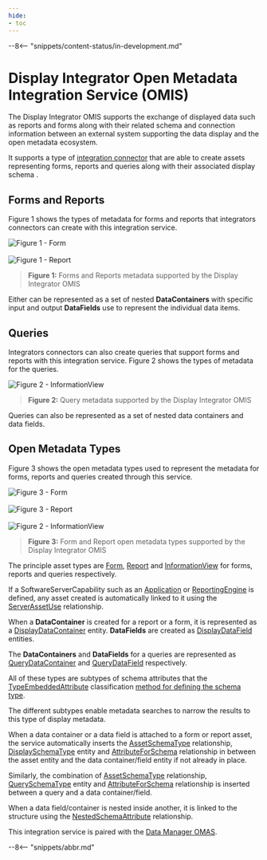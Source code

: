 ```yaml
---
hide:
- toc
---
```


<!-- SPDX-License-Identifier: CC-BY-4.0 -->
<!-- Copyright Contributors to the Egeria project. -->

--8<-- "snippets/content-status/in-development.md"

# Display Integrator Open Metadata Integration Service (OMIS)

The Display Integrator OMIS supports the exchange of displayed data such as reports and forms along with their related
schema and
connection information between an external system supporting the data display
and the open metadata ecosystem.

It supports a type of [integration connector](/egeria-docs/concepts/integration-connector)
that are able to create assets representing forms, reports and queries
along with their associated display schema .

## Forms and Reports

Figure 1 shows the types of metadata for forms and reports that integrators connectors can create with this integration service.


![Figure 1 - Form](/egeria-docs/services/omas/data-manager/form-model.svg)
<br><br>
![Figure 1 - Report](/egeria-docs/services/omas/data-manager/report-model.svg)
> **Figure 1:** Forms and Reports metadata supported by the Display Integrator OMIS 

Either can be represented as a set of nested **DataContainers** with specific input and output
**DataFields** use to represent the individual data items. 


## Queries

Integrators connectors can also create queries that support forms and reports with this integration service.
Figure 2 shows the types of metadata for the queries.

![Figure 2 - InformationView](/egeria-docs/services/omas/data-manager/information-view-model.svg)
> **Figure 2:** Query metadata supported by the Display Integrator OMIS 

Queries can also be represented as a set of nested data containers and data fields.

## Open Metadata Types

Figure 3 shows the open metadata types used to represent the metadata for forms, reports and queries
created through this service.

![Figure 3 - Form](/egeria-docs/services/omas/data-manager/form-open-metadata-types.svg)
<br><br>
![Figure 3 - Report](/egeria-docs/services/omas/data-manager/report-open-metadata-types.svg)
<br><br>
![Figure 2 - InformationView](/egeria-docs/services/omas/data-manager/information-view-open-metadata-types.svg)
> **Figure 3:** Form and Report open metadata types supported by the Display Integrator OMIS 

The principle asset types are
[Form](/egeria-docs/types/2/0239-Reports),
[Report](/egeria-docs/types/2/0239-Reports) and
[InformationView](/egeria-docs/types/2/0235-Information-View)
for forms, reports and queries respectively.

If a SoftwareServerCapability such as an
[Application](/egeria-docs/types/0/0050-Applications-and-Processes) or 
[ReportingEngine](/egeria-docs/types/0/0055-Data-Processing-Engines) is defined,
any asset created is automatically linked to it using the
[ServerAssetUse](/egeria-docs/types/0/0045-Servers-and-Assets)
relationship.

When a **DataContainer** is created for a report or a form, it is represented as a
[DisplayDataContainer](/egeria-docs/types/5/0537-Display-Schemas) entity.
**DataFields** are created as
[DisplayDataField](/egeria-docs/types/5/0537-Display-Schemas) entities.

The **DataContainers** and **DataFields** for a queries are represented as
[QueryDataContainer](/egeria-docs/types/5/0537-Display-Schemas) and
[QueryDataField](/egeria-docs/types/5/0537-Display-Schemas) respectively.

All of these types are subtypes of schema attributes that
the [TypeEmbeddedAttribute](/egeria-docs/types/5/0505-Schema-Attributes)
classification [method for defining the schema type](/egeria-docs/guides/developer/mapping-technology/modelling-schemas).

The different subtypes enable metadata searches to narrow the results to this type of display metadata.

When a data container or a data field is attached to a form or report asset, the service automatically inserts the
[AssetSchemaType](/egeria-docs/types/5/0503-Asset-Schema) relationship,
[DisplaySchemaType](/egeria-docs/types/5/0537-Display-Schemas) entity and
[AttributeForSchema](/egeria-docs/types/5/0505-Schema-Attributes) relationship
in between the asset entity and the data container/field entity if not already in place.

Similarly, the combination of
[AssetSchemaType](/egeria-docs/types/5/0503-Asset-Schema) relationship,
[QuerySchemaType](/egeria-docs/types/5/0537-Display-Schemas) entity and
[AttributeForSchema](/egeria-docs/types/5/0505-Schema-Attributes.svg) relationship
is inserted between a query and a data container/field.

When a data field/container is nested inside another, it is 
linked to the structure using the
[NestedSchemaAttribute](/egeria-docs/types/5/0505-Schema-Attributes.svg) relationship.


This integration service is paired with the [Data Manager OMAS](/egeria-docs/services/omas/data-manager/overview).

--8<-- "snippets/abbr.md"